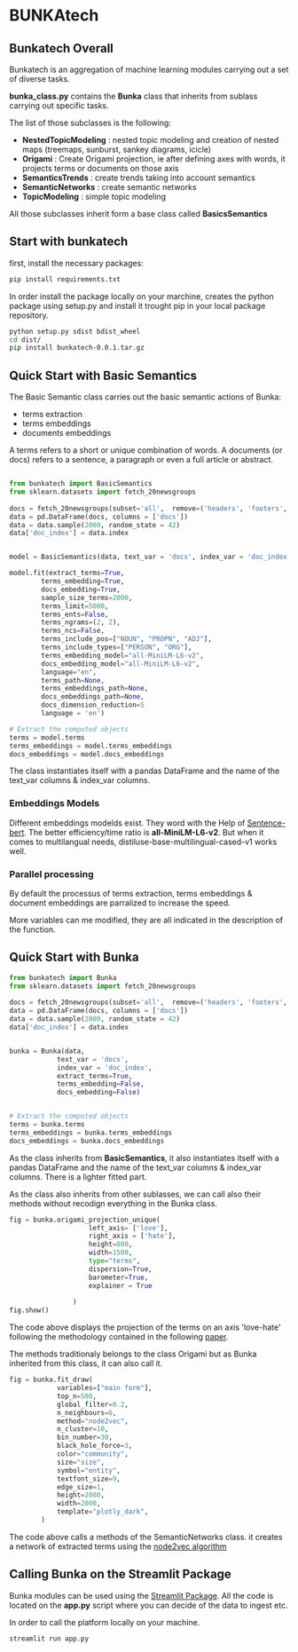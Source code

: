 # BUNKAtech

## Bunkatech Overall

Bunkatech is an aggregation of machine learning modules carrying out a set of diverse tasks.

**bunka_class.py** contains the **Bunka** class that inherits from sublass carrying out specific tasks.

The list of those subclasses is the following:

- **NestedTopicModeling** : nested topic modeling and creation of nested maps (treemaps, sunburst, sankey diagrams, icicle)
- **Origami** : Create Origami projection, ie after defining axes with words, it projects terms or documents on those axis
- **SemanticsTrends** : create trends taking into account semantics
- **SemanticNetworks** : create semantic networks
- **TopicModeling** : simple topic modeling

All those subclasses inherit form a base class called **BasicsSemantics**

## Start with bunkatech

first, install the necessary packages:

```bash
pip install requirements.txt
```

In order install the package locally on your marchine, creates the python package using setup.py and install it trought pip in your local package repository.

```bash
python setup.py sdist bdist_wheel
cd dist/
pip install bunkatech-0.0.1.tar.gz
```

## Quick Start with Basic Semantics

The Basic Semantic class carries out the basic semantic actions of Bunka:

- terms extraction
- terms embeddings
- documents embeddings

A terms refers to a short or unique combination of words. A documents (or docs) refers to a sentence, a paragraph or even a full article or abstract.

```python

from bunkatech import BasicSemantics
from sklearn.datasets import fetch_20newsgroups
 
docs = fetch_20newsgroups(subset='all',  remove=('headers', 'footers', 'quotes'))['data']
data = pd.DataFrame(docs, columns = ['docs'])
data = data.sample(2000, random_state = 42)
data['doc_index'] = data.index


model = BasicSemantics(data, text_var = 'docs', index_var = 'doc_index')

model.fit(extract_terms=True,
        terms_embedding=True,
        docs_embedding=True,
        sample_size_terms=2000,
        terms_limit=5000,
        terms_ents=False,
        terms_ngrams=(2, 2),
        terms_ncs=False,
        terms_include_pos=["NOUN", "PROPN", "ADJ"],
        terms_include_types=["PERSON", "ORG"],
        terms_embedding_model="all-MiniLM-L6-v2",
        docs_embedding_model="all-MiniLM-L6-v2",
        language="en",
        terms_path=None,
        terms_embeddings_path=None,
        docs_embeddings_path=None,
        docs_dimension_reduction=5
        language = 'en')

# Extract the computed objects
terms = model.terms
terms_embeddings = model.terms_embeddings
docs_embeddings = model.docs_embeddings

```

The class instantiates itself with a pandas DataFrame and the name of the text_var columns & index_var columns.

### Embeddings Models

Different embeddings modelds exist. They word with the Help of [Sentence-bert](https://www.sbert.net/). The better efficiency/time ratio is **all-MiniLM-L6-v2**. But when it comes to multilangual needs, distiluse-base-multilingual-cased-v1 works well.

### Parallel processing

By default the processus of terms extraction, terms embeddings & document embeddings are parralized to increase the speed.

More variables can me modified, they are all indicated in the description of the function.

## Quick Start with Bunka

```python
from bunkatech import Bunka
from sklearn.datasets import fetch_20newsgroups
 
docs = fetch_20newsgroups(subset='all',  remove=('headers', 'footers', 'quotes'))['data']
data = pd.DataFrame(docs, columns = ['docs'])
data = data.sample(2000, random_state = 42)
data['doc_index'] = data.index


bunka = Bunka(data, 
            text_var = 'docs', 
            index_var = 'doc_index', 
            extract_terms=True,
            terms_embedding=False,
            docs_embedding=False)


# Extract the computed objects
terms = bunka.terms
terms_embeddings = bunka.terms_embeddings
docs_embeddings = bunka.docs_embeddings

```

As the class inherits from **BasicSemantics**, it also instantiates itself with a pandas DataFrame and the name of the text_var columns & index_var columns. There is a lighter fitted part.

As the class also inherits from other sublasses, we can call also their methods without recodign everything in the Bunka class.

```python
fig = bunka.origami_projection_unique(
                    left_axis= ['love'],
                    right_axis = ['hate'],
                    height=800,
                    width=1500,
                    type="terms",
                    dispersion=True,
                    barometer=True,
                    explainer = True
    
                )
fig.show()
```

The code above displays the projection of the terms on an axis 'love-hate' following the methodology contained in the following [paper](https://journals.sagepub.com/doi/full/10.1177/0003122419877135).

The methods traditionaly belongs to the class Origami but as Bunka inherited from this class, it can also call it.

```python
fig = bunka.fit_draw(
            variables=["main form"],
            top_n=500,
            global_filter=0.2,
            n_neighbours=6,
            method="node2vec",
            n_cluster=10,
            bin_number=30,
            black_hole_force=3,
            color="community",
            size="size",
            symbol="entity",
            textfont_size=9,
            edge_size=1,
            height=2000,
            width=2000,
            template="plotly_dark",
        )
```

The code above calls a methods of the SemanticNetworks class. it creates a network of extracted terms using the [node2vec algorithm](https://snap.stanford.edu/node2vec/)

## Calling Bunka on the Streamlit Package

Bunka modules can be used using the [Streamlit Package](https://streamlit.io/). All the code is located on the **app.py** script where you can decide of the data to ingest etc.

In order to call the platform locally on your machine.

```bash
streamlit run app.py
```
